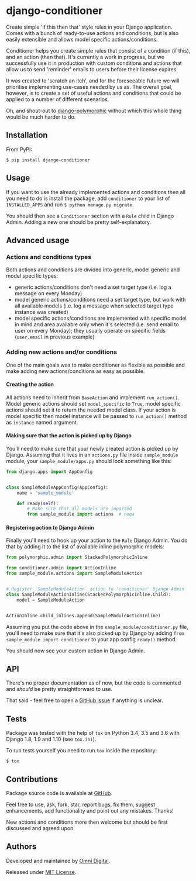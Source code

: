 # django-conditioner
Create simple 'if this then that' style rules in your Django application. Comes with a bunch of ready-to-use actions
and conditions, but is also easily extensible and allows model specific actions/conditions.

Conditioner helps you create simple rules that consist of a condition (if this), and an action (then that). It's
currently a work in progress, but we successfully use it in production with custom conditions and actions that allow us
to send 'reminder' emails to users before their license expires.

It was created to 'scratch an itch', and for the foreseeable future we will prioritise implementing use-cases needed by
us as. The overall goal, however, is to create a set of useful actions and conditions that could be applied to a number
of different scenarios.

Oh, and shout-out to [django-polymorphic][django-polymorphic] without which this whole thing would be much harder to do.

## Installation
From PyPI:

```shell
$ pip install django-conditioner
```

## Usage
If you want to use the already implemented actions and conditions then all you need to do is install the package, add
`conditioner` to your list of `INSTALLED_APPS` and run `$ python manage.py migrate`.

You should then see a `Conditioner` section with a `Rule` child in Django Admin. Adding a new one should be pretty
self-explanatory.

## Advanced usage

### Actions and conditions types
Both actions and conditions are divided into generic, model generic and model specific types:  
- generic actions/conditions don't need a set target type (i.e. log a message on every Monday)
- model generic actions/conditions need a set target type, but work with all available models (i.e. log a message when
 selected target type instance was created)
- model specific actions/conditions are implemented with specific model in mind and area available only when it's
 selected (i.e. send email to user on every Monday); they usually operate on specific fields (`user.email` in 
 previous example)

### Adding new actions and/or conditions
One of the main goals was to make conditioner as flexible as possible and make adding new actions/conditions as easy
as possible.

#### Creating the action
All actions need to inherit from `BaseAction` and implement `run_action()`. Model generic actions should set
`model_specific` to `True`, model specific actions should set it to return the needed model class. If your action is
model specific then model instance will be passed to `run_action()` method as `instance` named argument.

#### Making sure that the action is picked up by Django
You'll need to make sure that your newly created action is picked up by Django. Assuming that it lives in an
`actions.py` file inside `sample_module` module, your `sample_module/apps.py` should look something like this:

```python
from django.apps import AppConfig


class SampleModuleAppConfig(AppConfig):
    name = 'sample_module'

    def ready(self):
        # Make sure that all models are imported
        from sample_module import actions  # noqa
```

#### Registering action to Django Admin
Finally you'll need to hook up your action to the `Rule` Django Admin. You do that by adding it to the list of available
inline polymorphic models:

```python
from polymorphic.admin import StackedPolymorphicInline

from conditioner.admin import ActionInline
from sample_module.actions import SampleModuleAction


# Register `SampleModuleAction` action to 'conditioner' Django Admin
class SampleModuleActionInline(StackedPolymorphicInline.Child):
    model = SampleModuleAction


ActionInline.child_inlines.append(SampleModuleActionInline)
```

Assuming you put the code above in the `sample_module/conditioner.py` file, you'll need to make sure that it's also
picked up by Django by adding `from sample_module import conditioner` to your app config `ready()` method.

You should now see your custom action in Django Admin.

## API
There's no proper documentation as of now, but the code is commented and _should_ be pretty straightforward to use.

That said - feel free to open a [GitHub issue][github add issue] if anything is unclear.

## Tests
Package was tested with the help of `tox` on Python 3.4, 3.5 and 3.6 with Django 1.8, 1.9 and 1.10 (see `tox.ini`).

To run tests yourself you need to run `tox` inside the repository:

```shell
$ tox
```

## Contributions
Package source code is available at [GitHub][github].

Feel free to use, ask, fork, star, report bugs, fix them, suggest enhancements, add functionality and point out any
mistakes. Thanks!

New actions and conditions more then welcome but should be first discussed and agreed upon.

## Authors
Developed and maintained by [Omni Digital][omni digital].

Released under [MIT License][license].


[django-polymorphic]: https://github.com/django-polymorphic/django-polymorphic/
[github]: https://github.com/omni-digital/django-conditioner/
[github add issue]: https://github.com/omni-digital/django-conditioner/issues/new
[license]: https://github.com/omni-digital/django-conditioner/blob/master/LICENSE
[omni digital]: https://omni-digital.co.uk/
